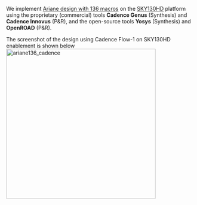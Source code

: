 We implement [Ariane design with 136 macros](../../../Testcases/ariane136) on the [SKY130HD](../../../Enablements/SKY130HD) platform using the proprietary (commercial) tools **Cadence Genus** (Synthesis) and **Cadence Innovus** (P&R), and the open-source tools **Yosys** (Synthesis) and **OpenROAD** (P&R). 

The screenshot of the design using Cadence Flow-1 on SKY130HD enablement is shown below   
<img src="./screenshots/Ariane136_Innovus_Genus.png" alt="ariane136_cadence" width="400"/>  
  
<!-- The screenshot of the design using ORFS on ASAP7 enablement is shown below  
<img src="./screenshots/Ariane136_ORFS_SPNR.png" alt="ariane136_orfs" width="400"/> -->
